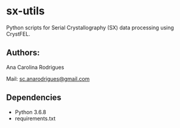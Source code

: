 # sx-utils

Python scripts for Serial Crystallography (SX) data processing using CrystFEL.

## Authors:

Ana Carolina Rodrigues

Mail: sc.anarodrigues@gmail.com

## Dependencies

* Python 3.6.8
* requirements.txt
  
